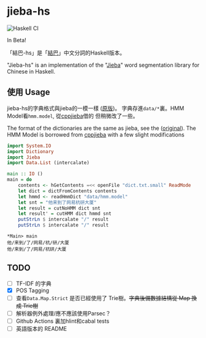 # jieba-hs
![Haskell CI](https://github.com/zyklotomic/jieba-hs/workflows/Haskell%20CI/badge.svg)

In Beta!

「結巴-hs」是「[結巴](https://github.com/fxsjy/jieba)」中文分詞的Haskell版本。

"Jieba-hs" is an implementation of the "[Jieba](https://github.com/fxsjy/jieba)"
word segmentation library for Chinese in Haskell.

## 使用 Usage
jieba-hs的字典格式與jieba的一模一樣 ([原版](https://github.com/fxsjy/jieba/tree/master/extra_dict))。
字典存進`data/*`裏。HMM Model看`hmm.model`, 從[cppjieba](https://github.com/yanyiwu/cppjieba)借的
但稍微改了一些。

The format of the dictionaries are the same as jieba, see the
([original](https://github.com/fxsjy/jieba/tree/master/extra_dict)).
The HMM Model is borrowed from [cppjieba](https://github.com/yanyiwu/cppjieba) with a few
slight modifications

```haskell
import System.IO
import Dictionary
import Jieba
import Data.List (intercalate)

main :: IO ()
main = do
    contents <- hGetContents =<< openFile "dict.txt.small" ReadMode
    let dict = dictFromContents contents
    let hmmd <- readHmmDict "data/hmm.model"
    let snt = "他来到了网易杭研大厦"
    let result = cutNoHMM dict snt
    let result' = cutHMM dict hmmd snt
    putStrLn $ intercalate "/" result
    putStrLn $ intercalate "/" result
```
```
*Main> main
他/来到/了/网易/杭/研/大厦
他/来到/了/网易/杭研/大厦
```

## TODO
- [ ] TF-IDF 的字典
- [x] POS Tagging
- [ ] 查看`Data.Map.Strict` 是否已經使用了 Trie樹。~~字典後備數據結構從 Map 換成 Trie樹~~
- [ ] 解析器例外處理/應不應該使用Parsec？
- [ ] Github Actions 裏加hlint和cabal tests
- [ ] 英語版本的 README
